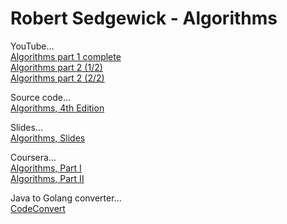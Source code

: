 # Robert Sedgewick - Algorithms

YouTube...  
[Algorithms part 1 complete](https://www.youtube.com/watch?v=9diDWV-fOnE)  
[Algorithms part 2 (1/2)](https://www.youtube.com/watch?v=0qF7tPSQdCg)  
[Algorithms part 2 (2/2)](https://www.youtube.com/watch?v=6TW3JSVEJQE)  

Source code...  
[Algorithms, 4th Edition](https://algs4.cs.princeton.edu/home/)  

Slides...  
[Algorithms, Slides](https://sedgewick.io/courses/algorithms/)  

Coursera...  
[Algorithms, Part I](https://www.coursera.org/learn/algorithms-part1)  
[Algorithms, Part II](https://www.coursera.org/learn/algorithms-part2)   

Java to Golang converter...  
[CodeConvert](https://www.codeconvert.ai/java-to-golang-converter)  
